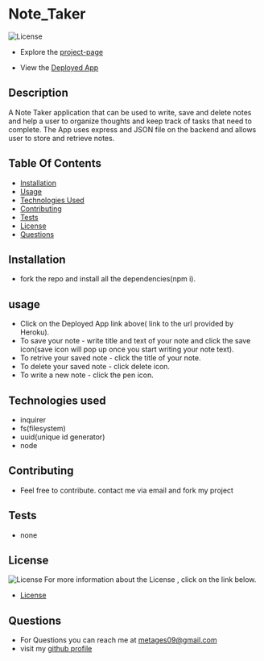 # Note_Taker
![License](https://img.shields.io/badge/License-MIT-green.svg "License Badge")
 
* Explore the [project-page](https://github.com/Mgithub89/Note_Taker.git)

* View the [Deployed App](https://note-taker04.herokuapp.com/notes)

## Description
  A Note Taker application that can be used to write, save and delete notes and help a user to organize thoughts and keep track of tasks that need to complete. The App uses express and JSON file on the backend and allows user to store and retrieve notes. 

## Table Of Contents 
* [Installation](#Installation)
* [Usage](#Usage)
* [Technologies Used](#Technologies-Used)
* [Contributing](#Contributing)
* [Tests](#Tests)
* [License](#License)
* [Questions](#Questions)

## Installation
* fork the repo and install all the dependencies(npm i).

## usage
* Click on the Deployed App link above( link to the url provided by Heroku).
* To save your note - write title and text of your note and click the save icon(save icon will pop up once you start writing your note text).
* To retrive your saved note - click the title of your note.
* To delete your saved note - click delete icon.
* To write a new note - click the pen icon.

## Technologies used
* inquirer
* fs(filesystem)
* uuid(unique id generator)
* node

## Contributing
* Feel free to contribute. contact me via email and fork my project

## Tests
* none

## License 
 ![License](https://img.shields.io/badge/License-MIT-green.svg "License Badge")
 For more information about the License , click on the link below.
 * [License](https://opensource.org/licenses/MIT)

## Questions
* For Questions you can reach me at [metages09@gmail.com](mailto:metages09@gmail.com)
* visit my [github profile](https://github.com/Mgithub89)
        